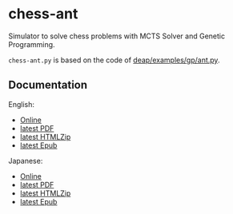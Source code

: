 # chess-ant

Simulator to solve chess problems with MCTS Solver and Genetic Programming.

`chess-ant.py` is based on the code of
[deap/examples/gp/ant.py](https://github.com/DEAP/deap/blob/master/examples/gp/ant.py).


## Documentation

English:

- [Online](https://chess-ant.readthedocs.io/en/latest/)
- [latest PDF](https://chess-ant.readthedocs.io/_/downloads/en/latest/pdf/)
- [latest HTMLZip](https://chess-ant.readthedocs.io/_/downloads/en/latest/htmlzip/)
- [latest Epub](https://chess-ant.readthedocs.io/_/downloads/en/latest/epub/)

Japanese:

- [Online](https://chess-ant.readthedocs.io/ja/latest/)
- [latest PDF](https://chess-ant.readthedocs.io/_/downloads/ja/latest/pdf/)
- [latest HTMLZip](https://chess-ant.readthedocs.io/_/downloads/ja/latest/htmlzip/)
- [latest Epub](https://chess-ant.readthedocs.io/_/downloads/ja/latest/epub/)
